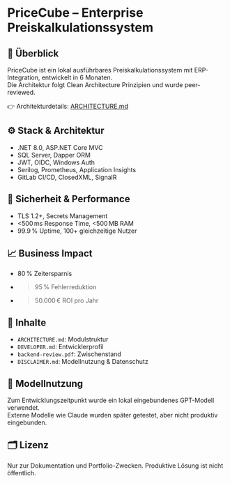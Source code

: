 # PriceCube – Enterprise Preiskalkulationssystem

## 🧭 Überblick

PriceCube ist ein lokal ausführbares Preiskalkulationssystem mit ERP-Integration, entwickelt in 6 Monaten.  
Die Architektur folgt Clean Architecture Prinzipien und wurde peer-reviewed.

👉 Architekturdetails: [ARCHITECTURE.md](./ARCHITECTURE.md)

## ⚙️ Stack & Architektur

- .NET 8.0, ASP.NET Core MVC  
- SQL Server, Dapper ORM  
- JWT, OIDC, Windows Auth  
- Serilog, Prometheus, Application Insights  
- GitLab CI/CD, ClosedXML, SignalR

## 🔐 Sicherheit & Performance

- TLS 1.2+, Secrets Management  
- <500 ms Response Time, <500 MB RAM  
- 99.9 % Uptime, 100+ gleichzeitige Nutzer

## 📈 Business Impact

- 80 % Zeitersparnis  
- >95 % Fehlerreduktion  
- >50.000 € ROI pro Jahr

## 📂 Inhalte

- `ARCHITECTURE.md`: Modulstruktur  
- `DEVELOPER.md`: Entwicklerprofil  
- `backend-review.pdf`: Zwischenstand  
- `DISCLAIMER.md`: Modellnutzung & Datenschutz

## 🧩 Modellnutzung

Zum Entwicklungszeitpunkt wurde ein lokal eingebundenes GPT-Modell verwendet.  
Externe Modelle wie Claude wurden später getestet, aber nicht produktiv eingebunden.

## 🗂️ Lizenz

Nur zur Dokumentation und Portfolio-Zwecken. Produktive Lösung ist nicht öffentlich.